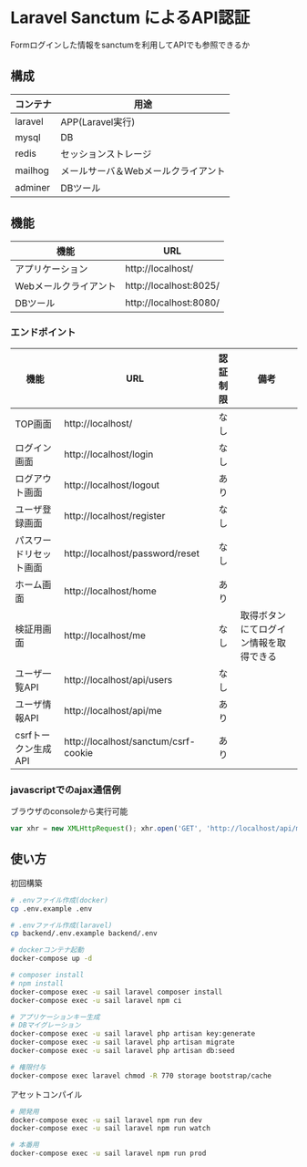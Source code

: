 Laravel Sanctum によるAPI認証
====================

Formログインした情報をsanctumを利用してAPIでも参照できるか


構成
----------

| コンテナ |                用途                 |
| -------- | ----------------------------------- |
| laravel  | APP(Laravel実行)                    |
| mysql    | DB                                  |
| redis    | セッションストレージ                |
| mailhog  | メールサーバ＆Webメールクライアント |
| adminer  | DBツール                            |


機能
----------

|         機能          |          URL           |
| --------------------- | ---------------------- |
| アプリケーション      | http://localhost/      |
| Webメールクライアント | http://localhost:8025/ |
| DBツール              | http://localhost:8080/ |

### エンドポイント

|          機能          |                 URL                  | 認証制限 |                  備考                  |
| ---------------------- | ------------------------------------ | :------: | -------------------------------------- |
| TOP画面                | http://localhost/                    |   なし   |                                        |
| ログイン画面           | http://localhost/login               |   なし   |                                        |
| ログアウト画面         | http://localhost/logout              |   あり   |                                        |
| ユーザ登録画面         | http://localhost/register            |   なし   |                                        |
| パスワードリセット画面 | http://localhost/password/reset      |   なし   |                                        |
| ホーム画面             | http://localhost/home                |   あり   |                                        |
| 検証用画面             | http://localhost/me                  |   なし   | 取得ボタンにてログイン情報を取得できる |
| ユーザ一覧API          | http://localhost/api/users           |   なし   |                                        |
| ユーザ情報API          | http://localhost/api/me              |   あり   |                                        |
| csrfトークン生成API    | http://localhost/sanctum/csrf-cookie |   あり   |                                        |


### javascriptでのajax通信例

ブラウザのconsoleから実行可能

```javascript
var xhr = new XMLHttpRequest(); xhr.open('GET', 'http://localhost/api/me'); xhr.send(); xhr.addEventListener('readystatechange', () => { if(xhr.readyState === 4 && xhr.status === 200) { console.log(JSON.parse(xhr.response)); }});
```

使い方
----------

初回構築

```bash
# .envファイル作成(docker)
cp .env.example .env

# .envファイル作成(laravel)
cp backend/.env.example backend/.env

# dockerコンテナ起動
docker-compose up -d

# composer install
# npm install
docker-compose exec -u sail laravel composer install
docker-compose exec -u sail laravel npm ci

# アプリケーションキー生成
# DBマイグレーション
docker-compose exec -u sail laravel php artisan key:generate
docker-compose exec -u sail laravel php artisan migrate
docker-compose exec -u sail laravel php artisan db:seed

# 権限付与
docker-compose exec laravel chmod -R 770 storage bootstrap/cache
```

アセットコンパイル

```bash
# 開発用
docker-compose exec -u sail laravel npm run dev
docker-compose exec -u sail laravel npm run watch

# 本番用
docker-compose exec -u sail laravel npm run prod
```
